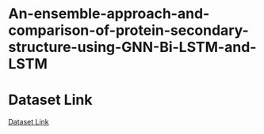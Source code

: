 # An-ensemble-approach-and-comparison-of-protein-secondary-structure-using-GNN-Bi-LSTM-and-LSTM
# Dataset Link
[Dataset Link](https://www.kaggle.com/datasets/watle107/anik2pssp)
